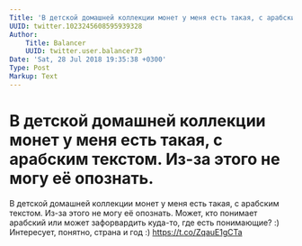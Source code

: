```yaml
---
Title: 'В детской домашней коллекции монет у меня есть такая, с арабским текстом. Из-за этого не могу её опознать.'
UUID: twitter.1023245608595939328
Author:
    Title: Balancer
    UUID: twitter.user.balancer73
Date: 'Sat, 28 Jul 2018 19:35:38 +0300'
Type: Post
Markup: Text
---
```


# В детской домашней коллекции монет у меня есть такая, с арабским текстом. Из-за этого не могу её опознать.

В детской домашней коллекции монет у меня есть такая, с
арабским текстом. Из-за этого не могу её опознать. Может,
кто понимает арабский или может зафорвардить куда-то, где
есть понимающие? :) Интересует, понятно, страна и год :)
https://t.co/ZqauE1gCTa